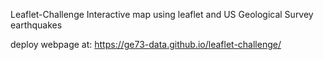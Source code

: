 Leaflet-Challenge
Interactive map using leaflet and US Geological Survey earthquakes 

deploy webpage at:
https://ge73-data.github.io/leaflet-challenge/
